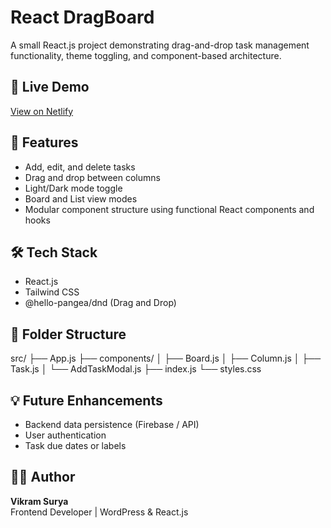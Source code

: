 # React DragBoard

A small React.js project demonstrating drag-and-drop task management functionality, theme toggling, and component-based architecture.

## 🚀 Live Demo
[View on Netlify](https://dragapp-demo.netlify.app/)

## 🧩 Features
- Add, edit, and delete tasks
- Drag and drop between columns
- Light/Dark mode toggle
- Board and List view modes
- Modular component structure using functional React components and hooks

## 🛠️ Tech Stack
- React.js
- Tailwind CSS
- @hello-pangea/dnd (Drag and Drop)

## 🧭 Folder Structure
src/
├── App.js
├── components/
│ ├── Board.js
│ ├── Column.js
│ ├── Task.js
│ └── AddTaskModal.js
├── index.js
└── styles.css

## 💡 Future Enhancements
- Backend data persistence (Firebase / API)
- User authentication
- Task due dates or labels

## 👨‍💻 Author
**Vikram Surya**  
Frontend Developer | WordPress & React.js
